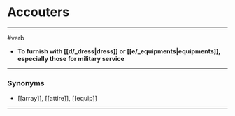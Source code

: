 # Accouters
---
#verb
- **To furnish with [[d/_dress|dress]] or [[e/_equipments|equipments]], especially those for military service**
---
### Synonyms
- [[array]], [[attire]], [[equip]]
---
